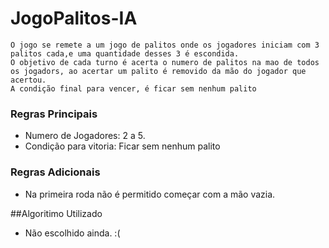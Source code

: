 # JogoPalitos-IA

	O jogo se remete a um jogo de palitos onde os jogadores iniciam com 3 palitos cada,e uma quantidade desses 3 é escondida.
	O objetivo de cada turno é acerta o numero de palitos na mao de todos os jogadors, ao acertar um palito é removido da mão do jogador que acertou.
	A condição final para vencer, é ficar sem nenhum palito
	
### Regras Principais
- Numero de Jogadores: 2 a 5.
- Condição para vitoria: Ficar sem nenhum palito
### Regras Adicionais
- Na primeira roda não é permitido começar com a mão vazia.

##Algoritimo Utilizado

- Não escolhido ainda. :(